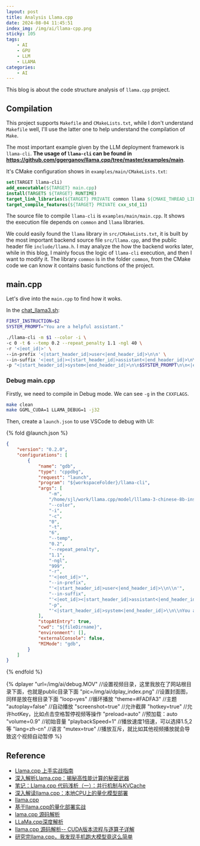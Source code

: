 ```yaml
---
layout: post
title: Analysis Llama.cpp
date: 2024-08-04 11:45:51
index_img: /img/ai/llama-cpp.png
sticky: 105
tags:
    - AI
    - GPU
    - LLM
    - LLAMA
categories: 
    - AI
---
```


This blog is about the code structure analysis of `llama.cpp` project.

<!-- more -->

## Compilation

This project supports `Makefile` and `CMakeLists.txt`, while I don't understand `Makefile` well, I'll use the latter one to help understand the compilation of `Make`.

The most important example given by the LLM deployment framework is `llama-cli`. **The usage of `llama-cli` can be found in <https://github.com/ggerganov/llama.cpp/tree/master/examples/main>**.

It's CMake configuration shows in `examples/main/CMakeLists.txt`:

```cmake
set(TARGET llama-cli)
add_executable(${TARGET} main.cpp)
install(TARGETS ${TARGET} RUNTIME)
target_link_libraries(${TARGET} PRIVATE common llama ${CMAKE_THREAD_LIBS_INIT})
target_compile_features(${TARGET} PRIVATE cxx_std_11)
```

The source file to compile `llama-cli` is `examples/main/main.cpp`. It shows the execution file depends on `common` and `llama` libraries.

We could easily found the `llama` library in `src/CMakeLists.txt`, it is built by the most important backend source file `src/llama.cpp`, and the public header file `include/llama.h`. I may analyze the how the backend works later, while in this blog, I mainly focus the logic of `llama-cli` execution, and then I want to modify it. The library `common` is in the folder `common`, from the CMake code we can know it contains basic functions of the project.

## main.cpp

Let's dive into the `main.cpp` to find how it woks.

In the [chat_llama3.sh](https://www.jianliang-shen.cn/2024/07/23/AI/Local-LLAMA-Deployment/):

```bash
FIRST_INSTRUCTION=$2
SYSTEM_PROMPT="You are a helpful assistant."

./llama-cli -m $1 --color -i \
-c 0 -t 6 --temp 0.2 --repeat_penalty 1.1 -ngl 40 \
-r '<|eot_id|>' \
--in-prefix '<|start_header_id|>user<|end_header_id|>\n\n' \
--in-suffix '<|eot_id|><|start_header_id|>assistant<|end_header_id|>\n\n' \
-p "<|start_header_id|>system<|end_header_id|>\n\n$SYSTEM_PROMPT\n\n<|eot_id|><|start_header_id|>user<|end_header_id|>\n\n$FIRST_INSTRUCTION\n\n<|eot_id|><|start_header_id|>assistant<|end_header_id|>\n\n"
```

### Debug main.cpp

Firstly, we need to compile in Debug mode. We can see `-g` in the `CXXFLAGS`.

```bash
make clean
make GGML_CUDA=1 LLAMA_DEBUG=1 -j32
```

Then, create a `launch.json` to use VSCode to debug with UI:

{% fold @launch.json %}

```json
{
    "version": "0.2.0",
    "configurations": [
        {
            "name": "gdb",
            "type": "cppdbg",
            "request": "launch",
            "program": "${workspaceFolder}/llama-cli",
            "args": [
                "-m",
                "/home/sjl/work/llama.cpp/model/lllama-3-chinese-8b-instruct-v3-ggml-model-q8_0.gguf",
                "--color",
                "-i",
                "-c",
                "0",
                "-t",
                "6",
                "--temp",
                "0.2",
                "--repeat_penalty",
                "1.1",
                "-ngl",
                "999",
                "-r",
                "'<|eot_id|>'",
                "--in-prefix",
                "'<|start_header_id|>user<|end_header_id|>\\n\\n'",
                "--in-suffix",
                "'<|eot_id|><|start_header_id|>assistant<|end_header_id|>\\n\\n'",
                "-p",
                "'<|start_header_id|>system<|end_header_id|>\\n\\nYou are a helpful assistant.\\n\\n<|eot_id|><|start_header_id|>user<|end_header_id|>\\n\\n介绍一下北京\\n\\n<|eot_id|><|start_header_id|>assistant<|end_header_id|>\\n\\n'",
            ],
            "stopAtEntry": true,
            "cwd": "${fileDirname}",
            "environment": [],
            "externalConsole": false,
            "MIMode": "gdb",
        }
    ]
}
```

{% endfold %}

{%
    dplayer
    "url=/img/ai/debug.MOV" //设置视频目录，这里我放在了网站根目录下面，也就是public目录下面
    "pic=/img/ai/dplay_index.png" //设置封面图，同样是放在根目录下面
    "loop=yes"                  //循环播放
    "theme=#FADFA3"             //主题
    "autoplay=false"             //自动播放
    "screenshot=true"           //允许截屏
    "hotkey=true"               //允许hotKey，比如点击空格暂停视频等操作
    "preload=auto"              //预加载：auto
    "volume=0.9"                //初始音量
    "playbackSpeed=1"           //播放速度1倍速，可以选择1.5,2等
    "lang=zh-cn"                //语言
    "mutex=true"                //播放互斥，就比如其他视频播放就会导致这个视频自动暂停
%}

## Reference

- [Llama.cpp 上手实战指南](https://blog.yanghong.dev/llama-cpp-practice/)
- [深入解析Llama.cpp：揭秘高性能计算的秘密武器](https://cloud.baidu.com/article/3261084)
- [笔记：Llama.cpp 代码浅析（一）：并行机制与KVCache](https://zhuanlan.zhihu.com/p/670515231)
- [深入解读llama.cpp：本地CPU上的量化模型部署](https://developer.baidu.com/article/details/3185708)
- [llama.cpp](https://blog.csdn.net/qq_29788741/article/details/132352856)
- [基于llama.cpp的量化部署实战](https://www.53ai.com/news/qianyanjishu/976.html)
- [lama.cpp 源码解析](https://gitcode.csdn.net/662f72ce16ca5020cb5b6ef3.html)
- [LLaMa.cpp深度解析](https://hub.baai.ac.cn/view/28608)
- [llama.cpp 源码解析-- CUDA版本流程与逐算子详解](https://www.bilibili.com/video/BV1Ez4y1w7fc/?vd_source=5b91070ddac10c80113df5d29b7e2899)
- [研究完llama.cpp，我发现手机跑大模型竟这么简单](https://cloud.tencent.com/developer/article/2325942)
